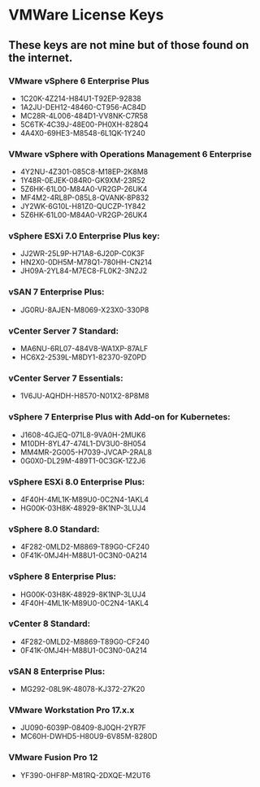 # VMWare License Keys

## These keys are not mine but of those found on the internet. 

### VMware vSphere 6 Enterprise Plus	
- 1C20K-4Z214-H84U1-T92EP-92838
- 1A2JU-DEH12-48460-CT956-AC84D
- MC28R-4L006-484D1-VV8NK-C7R58
- 5C6TK-4C39J-48E00-PH0XH-828Q4
- 4A4X0-69HE3-M8548-6L1QK-1Y240

### VMware vSphere with Operations Management 6 Enterprise	
- 4Y2NU-4Z301-085C8-M18EP-2K8M8
- 1Y48R-0EJEK-084R0-GK9XM-23R52
- 5Z6HK-61L00-M84A0-VR2GP-26UK4
- MF4M2-4RL8P-085L8-QVANK-8P832
- JY2WK-6G10L-H81Z0-QUCZP-1Y842
- 5Z6HK-61L00-M84A0-VR2GP-26UK4

### vSphere ESXi 7.0 Enterprise Plus key:
- JJ2WR-25L9P-H71A8-6J20P-C0K3F
- HN2X0-0DH5M-M78Q1-780HH-CN214
- JH09A-2YL84-M7EC8-FL0K2-3N2J2

### vSAN 7 Enterprise Plus:
- JG0RU-8AJEN-M8069-X23X0-330P8

### vCenter Server 7 Standard:
- MA6NU-6RL07-484V8-WA1XP-87ALF
- HC6X2-2539L-M8DY1-82370-9Z0PD

### vCenter Server 7 Essentials:
- 1V6JU-AQHDH-H8570-N01X2-8P8M8

### vSphere 7 Enterprise Plus with Add-on for Kubernetes:
- J1608-4GJEQ-071L8-9VA0H-2MUK6
- M10DH-8YL47-474L1-DV3U0-8H054
- MM4MR-2G005-H7039-JVCAP-2RAL8
- 0G0X0-DL29M-489T1-0C3GK-1Z2J6

### vSphere ESXi 8.0 Enterprise Plus:
- 4F40H-4ML1K-M89U0-0C2N4-1AKL4
- HG00K-03H8K-48929-8K1NP-3LUJ4

### vSphere 8.0 Standard:
- 4F282-0MLD2-M8869-T89G0-CF240
- 0F41K-0MJ4H-M88U1-0C3N0-0A214

### vSphere 8 Enterprise Plus:
- HG00K-03H8K-48929-8K1NP-3LUJ4
- 4F40H-4ML1K-M89U0-0C2N4-1AKL4

### vCenter 8 Standard:
- 4F282-0MLD2-M8869-T89G0-CF240
- 0F41K-0MJ4H-M88U1-0C3N0-0A214

### vSAN 8 Enterprise Plus:
- MG292-08L9K-48078-KJ372-27K20

### VMware Workstation Pro 17.x.x
- JU090-6039P-08409-8J0QH-2YR7F 
- MC60H-DWHD5-H80U9-6V85M-8280D

### VMware Fusion Pro 12
- YF390-0HF8P-M81RQ-2DXQE-M2UT6
